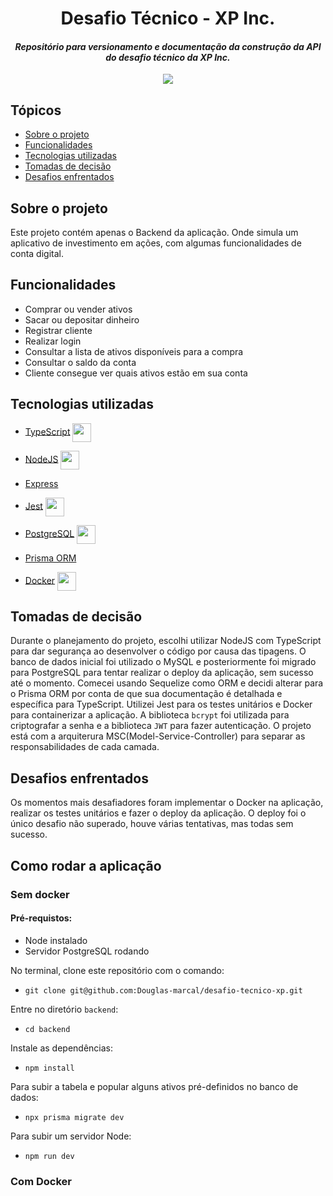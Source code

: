 <h1 align="center">Desafio Técnico - XP Inc.</h1>

<h4 align="center"><i>Repositório para versionamento e documentação da construção da API do desafio técnico da XP Inc.</i></h4>

<p align="center"><img align="center" src="https://user-images.githubusercontent.com/86581370/180653837-7f5d3e1f-bc42-4898-8e02-00d959066313.png" /></p>

<h2>Tópicos</h2>

- [Sobre o projeto](#sobre-o-projeto)
- [Funcionalidades](#funcionalidades)
- [Tecnologias utilizadas](#tecnologias-utilizadas)
- [Tomadas de decisão](#tomadas-de-decisão)
- [Desafios enfrentados](#desafios-enfrentados)

<h2>Sobre o projeto</h2>

Este projeto contém apenas o Backend da aplicação. Onde simula um aplicativo de investimento em ações, com algumas
funcionalidades de conta digital.

<h2>Funcionalidades</h2>

- Comprar ou vender ativos
- Sacar ou depositar dinheiro
- Registrar cliente
- Realizar login
- Consultar a lista de ativos disponíveis para a compra
- Consultar o saldo da conta
- Cliente consegue ver quais ativos estão em sua conta

<h2>Tecnologias utilizadas</h2>

- [TypeScript](https://www.typescriptlang.org/) <img width="30" align="center" src="https://cdn.jsdelivr.net/gh/devicons/devicon/icons/typescript/typescript-original.svg" />

- [NodeJS](https://nodejs.org/en/) <img width="30" align="center" src="https://cdn.jsdelivr.net/gh/devicons/devicon/icons/nodejs/nodejs-original.svg" />

- [Express](https://expressjs.com/)

- [Jest](https://jestjs.io/) <img width="30" align="center" src="https://cdn.jsdelivr.net/gh/devicons/devicon/icons/jest/jest-plain.svg" />

- [PostgreSQL](https://www.postgresql.org/) <img width="30" align="center" src="https://cdn.jsdelivr.net/gh/devicons/devicon/icons/postgresql/postgresql-plain-wordmark.svg" />

- [Prisma ORM](https://www.prisma.io/)

- [Docker](https://www.docker.com/) <img width="30" align="center" src="https://cdn.jsdelivr.net/gh/devicons/devicon/icons/docker/docker-original-wordmark.svg" />

<h2>Tomadas de decisão</h2>

Durante o planejamento do projeto, escolhi utilizar NodeJS com TypeScript para dar segurança ao desenvolver o código por causa das tipagens. O banco de dados inicial foi utilizado o MySQL e posteriormente foi migrado para PostgreSQL para tentar realizar o deploy da aplicação, sem sucesso até o momento. Comecei usando Sequelize como ORM e decidi alterar para o Prisma ORM por conta de que sua documentação é detalhada e específica para TypeScript. Utilizei Jest para os testes unitários e Docker para containerizar a aplicação. A biblioteca `bcrypt` foi utilizada para criptografar a senha e a biblioteca `JWT` para fazer autenticação. O projeto está com a arquiterura MSC(Model-Service-Controller) para separar as responsabilidades de cada camada.

<h2>Desafios enfrentados</h2>

Os momentos mais desafiadores foram implementar o Docker na aplicação, realizar os testes unitários e fazer o deploy da aplicação. O deploy foi o único desafio não superado, houve várias tentativas, mas todas sem sucesso.

<h2>Como rodar a aplicação</h2>

<h3>Sem docker</h3>

<h4>Pré-requistos:</h4>

- Node instalado
- Servidor PostgreSQL rodando

No terminal, clone este repositório com o comando:

- `git clone git@github.com:Douglas-marcal/desafio-tecnico-xp.git`

Entre no diretório `backend`:

- `cd backend`

Instale as dependências:

- `npm install`

Para subir a tabela e popular alguns ativos pré-definidos no banco de dados:

- `npx prisma migrate dev`

Para subir um servidor Node:

- `npm run dev`

<h3>Com Docker</h3>

